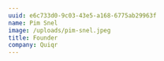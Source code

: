 ```yaml
---
uuid: e6c733d0-9c03-43e5-a168-6775ab29963f
name: Pim Snel
image: /uploads/pim-snel.jpeg
title: Founder
company: Quiqr
---
```

